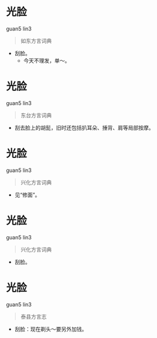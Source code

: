 # 光脸
guan5 lin3
> 如东方言词典
- 刮脸。
  - 今天不理发，单～。

# 光脸
guan5 lin3
> 东台方言词典
- 刮去脸上的胡髭，旧时还包括扒耳朵、捶背、肩等局部按摩。

# 光脸
guan5 lin3
> 兴化方言词典
- 见“修面”。

# 光脸
guan5 lin3
> 兴化方言词典
- 刮脸。

# 光脸
guan5 lin3
> 泰县方言志
- 刮脸：现在剃头～要另外加钱。
